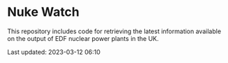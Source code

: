 # Nuke Watch

This repository includes code for retrieving the latest information available on the output of EDF nuclear power plants in the UK.

Last updated: 2023-03-12 06:10